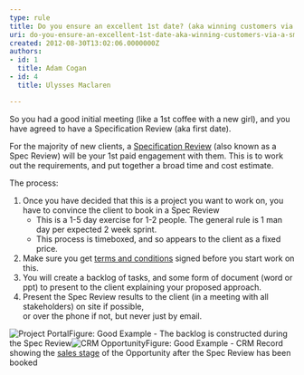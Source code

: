 ```yaml
---
type: rule
title: Do you ensure an excellent 1st date? (aka winning customers via a smaller "Specification Review")
uri: do-you-ensure-an-excellent-1st-date-aka-winning-customers-via-a-smaller-specification-review
created: 2012-08-30T13:02:06.0000000Z
authors:
- id: 1
  title: Adam Cogan
- id: 4
  title: Ulysses Maclaren

---
```


 
So you had a good initial meeting (like a 1st coffee with a new girl), and you have agreed to have a Specification Review (aka first date).
 
For the majority of new clients, a [Specification Review](/Management/RulesToBetterProjectManagement/Pages/SpecificationReview.aspx) (also known as a Spec Review) will be your 1st paid engagement with them. This is to work out the requirements,                      and put together a broad time and cost estimate.

The process:

1. Once you have decided that this is a project you want to work on, you have to convince the client to book in a Spec Review
    - This is a 1-5 day exercise for 1-2 people. The general rule is 1 man day per expected 2 week sprint.
    - This process is timeboxed, and so appears to the client as a fixed price.
2. Make sure you get [terms and conditions](http&#58;//www.ssw.com.au/ssw/standards/forms/ConsultingOrderTermsConditions.aspx) signed before you start work on this.
3. You will create a backlog of tasks, and some form of document (word or ppt) to present to the client explaining your proposed approach.
4. Present the Spec Review results to the client (in a meeting with all stakeholders) on site if possible, <br>                        or over the phone if not, but never just by email.

![Project Portal](/Management/PublishingImages/ProductBacklog.jpg)Figure: Good Example - The backlog is constructed during the Spec Review![CRM Opportunity](/Management/PublishingImages/CRMOpportunitySalesStage.jpg)Figure: Good Example - CRM Record showing the [sales stage](/Management/RulesToSuccessfulSalesAndAccountManagement/Pages/The-6-stages-in-the-Sales-Pipeline.aspx) of the Opportunity after the Spec Review has been booked
